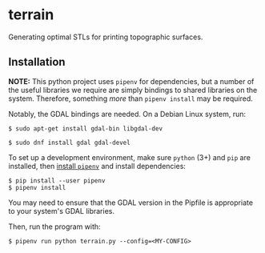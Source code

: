 # terrain
Generating optimal STLs for printing topographic surfaces.

## Installation

**NOTE:** This python project uses `pipenv` for dependencies, but a number of the useful libraries we require are simply bindings
to shared libraries on the system. Therefore, something *more* than `pipenv install` may be required.

Notably, the GDAL bindings are needed. On a Debian Linux system, run:
```shell
$ sudo apt-get install gdal-bin libgdal-dev
```

```shell
$ sudo dnf install gdal gdal-devel 
```

To set up a development environment, make sure `python` (3+) and `pip` are installed, then [install `pipenv`](https://docs.python-guide.org/dev/virtualenvs/) and install dependencies:

```shell
$ pip install --user pipenv 
$ pipenv install
```

You may need to ensure that the GDAL version in the Pipfile is appropriate to your system's GDAL libraries.

Then, run the program with:

```shell
$ pipenv run python terrain.py --config=<MY-CONFIG>
```
